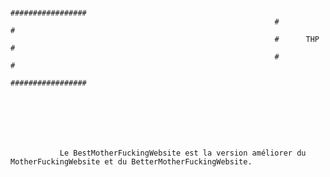                                                                #################
                                                               #               #
                                                               #      THP      #
                                                               #               #
                                                               #################







               Le BestMotherFuckingWebsite est la version améliorer du MotherFuckingWebsite et du BetterMotherFuckingWebsite.
